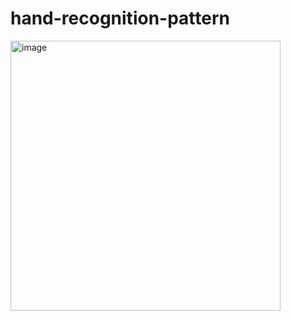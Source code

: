 # hand-recognition-pattern

<img width="432" alt="image" src="https://user-images.githubusercontent.com/90152799/230742404-f8102bf9-2e79-4e6f-a2c7-d6fca833b127.png">
